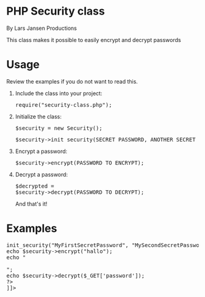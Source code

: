 PHP Security class
==================
By Lars Jansen Productions

This class makes it possible to easily encrypt and decrypt passwords

Usage
==================
Review the examples if you do not want to read this.<br />
1. Include the class into your project: <pre>require("security-class.php");</pre>
2. Initialize the class: <pre>$security = new Security(); </pre>
    <pre>$security->init_security(SECRET_PASSWORD, ANOTHER_SECRET_PASSWORD);</pre>
3. Encrypt a password: <pre>$security->encrypt(PASSWORD_TO_ENCRYPT);</pre>
4. Decrypt a password: <pre>$decrypted = $security->decrypt(PASSWORD_TO_DECRYPT);</pre>
And that's it!<br />

Examples
=================
<pre>
<![CDATA[
<?php
require("security-class.php");
$security = new Security();
$security->init_security("MyFirstSecretPassword", "MySecondSecretPassword")
echo $security->encrypt("hallo");
echo "<br /><br />";
echo $security->decrypt($_GET['password']);
?>
]]>
</pre>
